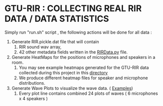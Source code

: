 # GTU-RIR : COLLECTING REAL RIR DATA / DATA STATISTICS

Simply run "run.sh" script , the following actions will be done for all data :

1. Generate RIR.pickle.dat file that will contain 
   1. RIR sound wav array, 
   2. 42 other metadata fields written in the [RIRData.py](RIRData.py) file.
2. Generate HeatMaps for the positions of microphones and speakers in a room. 
   1. You may see example heatmaps generated for the GTU-RIR data collected during this project in this [directory](heatmaps)
   2. We produce different heatmap files for speaker and microphone distributions.
3. Generate Wave Plots to visualize the wave data. ( [Examples](waveplots))
   1. Every plot line contains combined 24 plots of waves ( 6 microphones x 4 speakers )